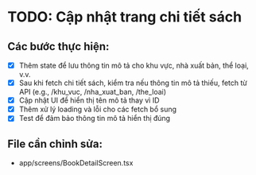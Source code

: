 # TODO: Cập nhật trang chi tiết sách

## Các bước thực hiện:

- [x] Thêm state để lưu thông tin mô tả cho khu vực, nhà xuất bản, thể loại, v.v.
- [x] Sau khi fetch chi tiết sách, kiểm tra nếu thông tin mô tả thiếu, fetch từ API (e.g., /khu_vuc, /nha_xuat_ban, /the_loai)
- [x] Cập nhật UI để hiển thị tên mô tả thay vì ID
- [x] Thêm xử lý loading và lỗi cho các fetch bổ sung
- [x] Test để đảm bảo thông tin mô tả hiển thị đúng

## File cần chỉnh sửa:

- app/screens/BookDetailScreen.tsx

